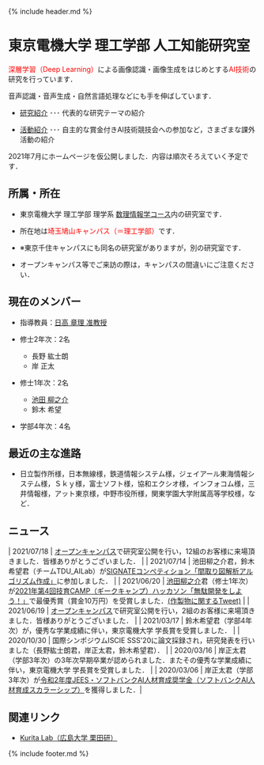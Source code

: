 {% include header.md %} <!-- _includes内のheader.mdをインクルード -->


# 東京電機大学 理工学部 人工知能研究室

<meta name="description" content="電大のAI研究室（理工学部の方）です．深層学習（Deep Learning）による画像認識・画像生成をはじめとするAI技術の研究を行っています．音声認識・音声生成・自然言語処理などにも手を伸ばしています．">

<span style="color:#FF0000;">深層学習（Deep Learning）</span>による画像認識・画像生成をはじめとする<span style="color:#FF0000;">AI技術</span>の研究を行っています．

音声認識・音声生成・自然言語処理などにも手を伸ばしています．

  + [研究紹介](/research/) ･･･ 代表的な研究テーマの紹介

  + [活動紹介](/activity/) ･･･ 自主的な賞金付きAI技術競技会への参加など，さまざまな課外活動の紹介

2021年7月にホームページを仮公開しました．内容は順次そろえていく予定です．

## 所属・所在
  + 東京電機大学 理工学部 理学系 [数理情報学コース](https://www.cse.dendai.ac.jp/faculty/5divisions/ru/course/mi/index.html)内の研究室です．

  + 所在地は<span style="color:#FF0000;">埼玉鳩山キャンパス（＝理工学部）</span>です．

  + ※東京千住キャンパスにも同名の研究室がありますが，別の研究室です．

  + オープンキャンパス等でご来訪の際は，キャンパスの間違いにご注意ください．

<!--
## 研究紹介
  + [手術状況・手術行為の自動認識（準備中）](research/surgery/)

  + [高難度物体検出](research/detection/)

  + [電子顕微鏡画像のノイズ除去・鮮明化（準備中）](research/denoising/)

## 活動紹介
  + [AI技術の競技会・人材育成イベント（賞金付き）への参加](activity/competitions/)

  + [Jetbot製作（準備中）](activity/jetbot/)

  + [研究室紹介用チャットAI製作（準備中）](activity/labai/)

  + [オープンキャンパス研究室公開（準備中）](activity/OC/)
-->

## 現在のメンバー
  + 指導教員：[日高 章理 准教授](https://www.cse.dendai.ac.jp/faculty/5divisions/ru/course/mi/hidaka/prof.html)

  + 修士2年次：2名
    + 長野 紘士朗
    + 岸 正太

  + 修士1年次：2名
    + [池田 柳之介](https://twitter.com/ImR0305)
    + 鈴木 希望

  + 学部4年次：4名

<!--
## 過去のメンバー（許可をもらった人のみ掲載）
  + 2020年度卒業・修了
    + []()
  + 2019年度卒業・修了
    + []()
-->

## 最近の主な進路
  + 日立製作所様，日本無線様，鉄道情報システム様，ジェイアール東海情報システム様，Ｓｋｙ様，富士ソフト様，協和エクシオ様，インフォコム様，三井情報様，アット東京様，中野市役所様，関東学園大学附属高等学校様，など．

## ニュース

  | 2021/07/18 | [オープンキャンパス](activity/OC/)で研究室公開を行い，12組のお客様に来場頂きました．皆様ありがとうございました． |
  | 2021/07/14 | 池田柳之介君，鈴木希望君（チームTDU_AILab）が[SIGNATEコンペティション「間取り図解析アルゴリズム作成」](https://signate.jp/competitions/444)に参加しました． |
  | 2021/06/20 | [池田柳之介](https://twitter.com/ImR0305)君（修士1年次）が[2021年第4回技育CAMP（ギークキャンプ）ハッカソン「無駄開発をしよう！」](https://talent.supporterz.jp/events/f59d36af-3a00-42de-a4d2-083c12126015/)で最優秀賞（賞金10万円）を受賞しました．[(作製物に関するTweet)](https://twitter.com/ImR0305/status/1406547155762827266) |
  | 2021/06/19 | [オープンキャンパス](activity/OC/)で研究室公開を行い，2組のお客様に来場頂きました．皆様ありがとうございました． |
  | 2021/03/17 | 鈴木希望君（学部4年次）が，優秀な学業成績に伴い，東京電機大学 学長賞を受賞しました． |
  | 2020/10/30 | 国際シンポジウムISCIE SSS'20に論文採録され，研究発表を行いました（長野紘士朗君，岸正太君，鈴木希望君）． |
  | 2020/03/16 | 岸正太君（学部3年次）の3年次早期卒業が認められました．またその優秀な学業成績に伴い，東京電機大学 学長賞を受賞しました． |
  | 2020/03/06 | 岸正太君（学部3年次）が[令和2年度JEES・ソフトバンクAI人材育成奨学金（ソフトバンクAI人材育成スカラーシップ）](https://www.softbank.jp/corp/news/press/sbkk/2019/20191015_02/)を獲得しました．|


## 関連リンク
+ [Kurita Lab（広島大学 栗田研）](https://kurita-lab.jp/wordpress/)


{% include footer.md %} <!-- _includes内のfooter.mdをインクルード -->


<!--
| 指導教員 | 准教授 | [日高 章理](https://www.cse.dendai.ac.jp/faculty/5divisions/ru/course/mi/hidaka/prof.html) |
| 修士2年次 | 2名 | 長野 紘士朗<br>岸 正太 |
| 修士1年次 | 2名 | [池田 柳之介](https://twitter.com/ImR0305)<br>鈴木 希望 |
| 学部4年次 | 4名 |  |
-->

